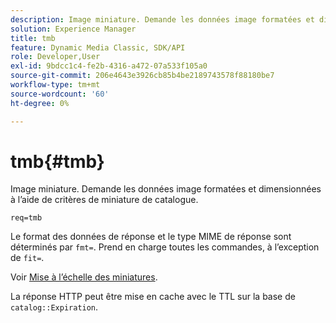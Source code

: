 ```yaml
---
description: Image miniature. Demande les données image formatées et dimensionnées à l’aide de critères de miniature de catalogue.
solution: Experience Manager
title: tmb
feature: Dynamic Media Classic, SDK/API
role: Developer,User
exl-id: 9bdcc1c4-fe2b-4316-a472-07a533f105a0
source-git-commit: 206e4643e3926cb85b4be2189743578f88180be7
workflow-type: tm+mt
source-wordcount: '60'
ht-degree: 0%

---
```


# tmb{#tmb}

Image miniature. Demande les données image formatées et dimensionnées à l’aide de critères de miniature de catalogue.

`req=tmb`

Le format des données de réponse et le type MIME de réponse sont déterminés par `fmt=`. Prend en charge toutes les commandes, à l’exception de `fit=`.

Voir [Mise à l’échelle des miniatures](../../../../../../is-api/http-ref/image-serving-api-ref/c-http-protocol-reference/c-notes-on-server-behavior/r-thumbnail-scaling.md#reference-0f71817f721d4913b34816758d69b07f).

La réponse HTTP peut être mise en cache avec le TTL sur la base de `catalog::Expiration`.
